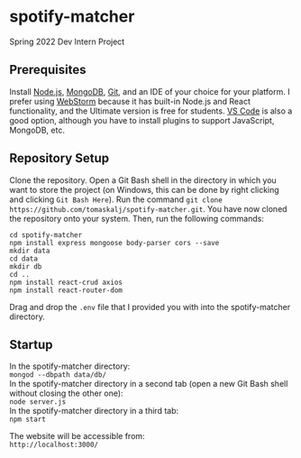# spotify-matcher
Spring 2022 Dev Intern Project

## Prerequisites

Install [Node.js](https://nodejs.org/en/download/), [MongoDB](https://www.mongodb.com/docs/manual/installation/), [Git](https://git-scm.com/downloads), and an IDE of your choice for your platform. I prefer using [WebStorm](https://www.jetbrains.com/webstorm/) because it has built-in Node.js and React functionality, and the Ultimate version is free for students. [VS Code](https://code.visualstudio.com/) is also a good option, although you have to install plugins to support JavaScript, MongoDB, etc.

## Repository Setup

Clone the repository. Open a Git Bash shell in the directory in which you want to store the project (on Windows, this can be done by right clicking and clicking `Git Bash Here`). Run the command `git clone https://github.com/tomaskalj/spotify-matcher.git`. You have now cloned the repository onto your system. Then, run the following commands:
```
cd spotify-matcher
npm install express mongoose body-parser cors --save
mkdir data
cd data
mkdir db
cd ..
npm install react-crud axios
npm install react-router-dom
```

Drag and drop the `.env` file that I provided you with into the spotify-matcher directory.

## Startup

In the spotify-matcher directory:  
`mongod --dbpath data/db/`  
In the spotify-matcher directory in a second tab (open a new Git Bash shell without closing the other one):  
`node server.js`  
In the spotify-matcher directory in a third tab:  
`npm start`

The website will be accessible from:  
`http://localhost:3000/`